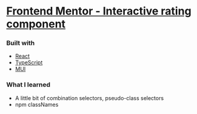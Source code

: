 # [Frontend Mentor - Interactive rating component](https://www.frontendmentor.io/challenges/interactive-rating-component-koxpeBUmI)

### Built with

- [React](https://reactjs.org/)
- [TypeScript](https://www.typescriptlang.org/)
- [MUI](https://mui.com/)

### What I learned

- A little bit of combination selectors, pseudo-class selectors
- npm classNames
